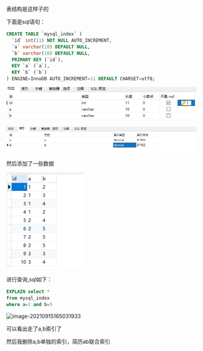 表结构是这样子的

下面是sql语句：

```sql
CREATE TABLE `mysql_index` (
  `id` int(11) NOT NULL AUTO_INCREMENT,
  `a` varchar(10) DEFAULT NULL,
  `b` varchar(10) DEFAULT NULL,
  PRIMARY KEY (`id`),
  KEY `a` (`a`),
  KEY `b` (`b`)
) ENGINE=InnoDB AUTO_INCREMENT=11 DEFAULT CHARSET=utf8;
```



![image-20210915164520548](.\images\mysqlindex001.png)

![image-20210915164706757](.\images\mysqlindex002.png)

然后添加了一些数据

![image-20210915164846734](.\images\mysqlindex003.png)

进行查询,sql如下：

```sql
EXPLAIN select *
from mysql_index
where a=2 and b=5
```

![image-20210915165031933](D:\github\Technology\Mysql\images\mysqlindex004.png)

可以看出走了a,b索引了

然后我删除a,b单独的索引，简历ab联合索引

